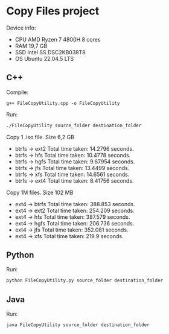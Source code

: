 
# Copy Files project

Device info:
- CPU AMD Ryzen 7 4800H 8 cores
- RAM 19,7 GB
- SSD Intel SS DSC2KB038T8
- OS  Ubuntu 22.04.5 LTS


## C++

Compile:
```
g++ FileCopyUtility.cpp -o FileCopyUtility
```

Run:
```bash
./FileCopyUtility source_folder destination_folder
```
Copy 1 .iso file. Size 6,2 GB

- btrfs -> ext2     Total time taken: 14.2796 seconds.
- btrfs -> hfs      Total time taken: 10.4778 seconds.
- btrfs -> hgfs     Total time taken: 9.67954 seconds.
- btrfs -> jfs      Total time taken: 13.4499 seconds.
- btrfs -> xfs      Total time taken: 14.6561 seconds.
- btrfs -> ext4     Total time taken: 8.41756 seconds.

Copy 1M files. Size 102 MB

- ext4 -> btrfs     Total time taken: 388.853 seconds.
- ext4 -> ext2      Total time taken: 254.209 seconds.
- ext4 -> hfs       Total time taken: 387.579 seconds.
- ext4 -> hgfs      Total time taken: 206.736 seconds.
- ext4 -> jfs       Total time taken: 352.081 seconds.
- ext4 -> xfs       Total time taken: 219.9 seconds.

## Python

Run:
```bash
python FileCopyUtility.py source_folder destination_folder
```

## Java

Run:
```
java FileCopyUtility source_folder destination_folder
```